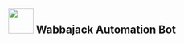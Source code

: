 <h2><img src = "https://avatars.githubusercontent.com/u/55934228?s=200&v=4" width = "50px" height = "50px">  Wabbajack Automation Bot</h2>
